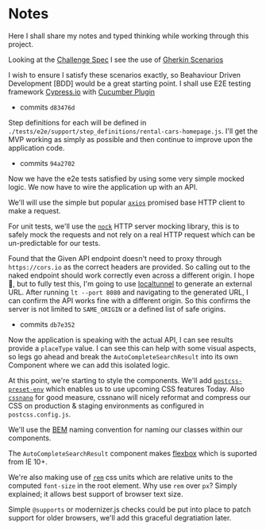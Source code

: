 # Notes

Here I shall share my notes and typed thinking while working through this project.

Looking at the [Challenge Spec](./CHALLENGE.pdf) I see the use of [Gherkin Scenarios](https://docs.cucumber.io/gherkin/reference/)

I wish to ensure I satisfy these scenarios exactly, so Beahaviour Driven Development [BDD] would be a great starting point.
I shall use E2E testing framework [Cypress.io](https://www.cypress.io/) with [Cucumber Plugin](https://github.com/TheBrainFamily/cypress-cucumber-preprocessor)

- commits `d83476d`

Step definitions for each will be defined in `./tests/e2e/support/step_definitions/rental-cars-homepage.js`.
I'll get the MVP working as simply as possible and then continue to improve upon the application code.

- commits `94a2702`

Now we have the e2e tests satisfied by using some very simple mocked logic.
We now have to wire the application up with an API.

We'll will use the simple but popular [`axios`](https://github.com/axios/axios) promised base HTTP client to make a request.

For unit tests, we'll use the [`nock`](https://github.com/nock/nock) HTTP server mocking library, this is to safely mock the requests and not rely on a real HTTP request which can be un-predictable for our tests.

Found that the Given API endpoint doesn't need to proxy through `https://cors.io` as the correct headers are provided.  So calling out to the naked endpoint should work correctly even across a different origin.
I hope 🤔,  but to fully test this, I'm going to use [localtunnel](https://localtunnel.github.io/www/) to generate an external URL.
After running `lt --port 8080` and navigating to the generated URL, I can confirm the API works fine with a different origin.  So this confirms the server is not limited to `SAME_ORIGIN` or a defined list of safe origins.

- commits `db7e352`

Now the application is speaking with the actual API, I can see results provide a `placeType` value.  I can see this can help with some visual aspects, so legs go ahead and break the `AutoCompleteSearchResult` into its own Component where we can add this isolated logic.

At this point, we're starting to style the components.  We'll add [`postcss-preset-env`](https://preset-env.cssdb.org/) which enables us to use upcoming CSS features Today. Also [`cssnano`](https://cssnano.co/) for good measure, cssnano will nicely reformat and compress our CSS on production & staging environments as configured in `postcss.config.js`.

We'll use the [BEM](http://getbem.com/) naming convention for naming our classes within our components.

The `AutoCompleteSearchResult` component makes [flexbox](https://caniuse.com/#feat=flexbox) which is suported from IE 10+.

We're also making use of [`rem`](https://www.w3.org/TR/css3-values/#font-relative-lengths) css units which are relative units to the computed `font-size` in the root element.
Why use `rem` over `px`? Simply explained; it allows best support of browser text size. 

Simple `@supports` or modernizer.js checks could be put into place to patch support for older browsers, we'll add this graceful degratiation later.

